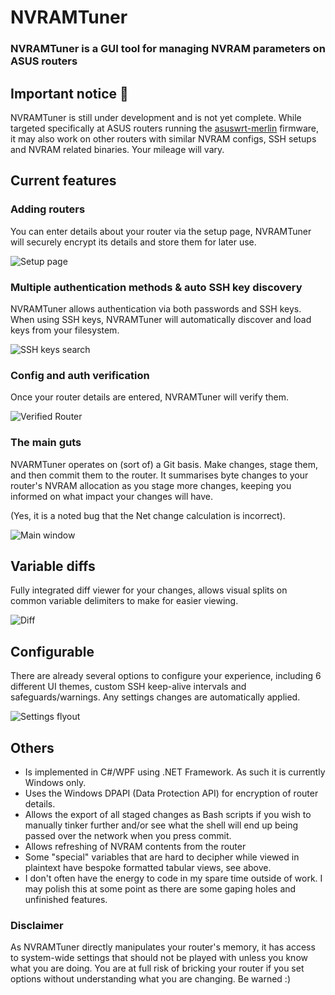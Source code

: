 # NVRAMTuner
### NVRAMTuner is a GUI tool for managing NVRAM parameters on ASUS routers

## Important notice 🚨
NVRAMTuner is still under development and is not yet complete.
While targeted specifically at ASUS routers running the [asuswrt-merlin](https://www.asuswrt-merlin.net/) firmware, it may also work on other routers with similar NVRAM configs, SSH setups and NVRAM related binaries. Your mileage will vary.

## Current features

### Adding routers
You can enter details about your router via the setup page, NVRAMTuner will securely encrypt its details and store them for later use.

![Setup page](https://github.com/Reeceeboii/NVRAMTuner/assets/42159320/8a9ca64e-c445-4434-a225-d6af3845f8ca)

### Multiple authentication methods & auto SSH key discovery
NVRAMTuner allows authentication via both passwords and SSH keys. When using SSH keys, NVRAMTuner will automatically discover and load keys from your filesystem.

![SSH keys search](https://github.com/Reeceeboii/NVRAMTuner/assets/42159320/77f4bcec-efa1-4eee-930c-4b4fe127dc3e)

### Config and auth verification
Once your router details are entered, NVRAMTuner will verify them.

![Verified Router](https://github.com/Reeceeboii/NVRAMTuner/assets/42159320/9381b39b-2434-4f0a-916c-9842214bb8b7)

### The main guts
NVARMTuner operates on (sort of) a Git basis. Make changes, stage them, and then commit them to the router. It summarises byte changes to your router's NVRAM allocation as you stage more changes, keeping you informed on what impact your changes will have.

(Yes, it is a noted bug that the Net change calculation is incorrect).

![Main window](https://github.com/Reeceeboii/NVRAMTuner/assets/42159320/a1e4d8ec-0936-4944-93db-3c6993cd3ac8)

## Variable diffs
Fully integrated diff viewer for your changes, allows visual splits on common variable delimiters to make for easier viewing.

![Diff](https://github.com/Reeceeboii/NVRAMTuner/assets/42159320/0c38e28e-9dc2-4a65-a443-ef79dbe1e17a)

## Configurable
There are already several options to configure your experience, including 6 different UI themes, custom SSH keep-alive intervals and safeguards/warnings. Any settings changes are automatically applied.

![Settings flyout](https://github.com/Reeceeboii/NVRAMTuner/assets/42159320/a631697b-a1aa-41b3-a087-ab77aa7424ee)


## Others
- Is implemented in C#/WPF using .NET Framework. As such it is currently Windows only.
- Uses the Windows DPAPI (Data Protection API) for encryption of router details.
- Allows the export of all staged changes as Bash scripts if you wish to manually tinker further and/or see what the shell will end up being passed over the network when you press commit.
- Allows refreshing of NVRAM contents from the router
- Some "special" variables that are hard to decipher while viewed in plaintext have bespoke formatted tabular views, see above.
- I don't often have the energy to code in my spare time outside of work. I may polish this at some point as there are some gaping holes and unfinished features.

### Disclaimer
As NVRAMTuner directly manipulates your router's memory, it has access to system-wide settings that should not be played with unless you know what you are doing. You are at full risk of bricking your router if you set options without understanding what you are changing. Be warned :)
